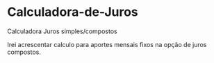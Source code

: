# Calculadora-de-Juros
Calculadora Juros simples/compostos

Irei acrescentar calculo para aportes mensais fixos na opção de juros compostos.
